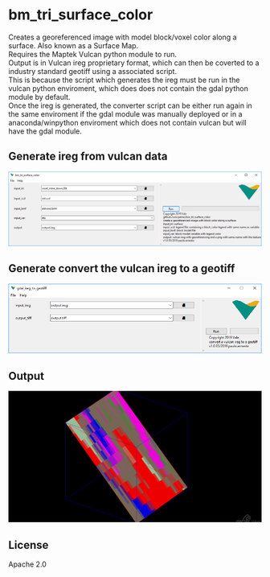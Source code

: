 # bm_tri_surface_color
Creates a georeferenced image with model block/voxel color along a surface. Also known as a Surface Map.    
Requires the Maptek Vulcan python module to run.  
Output is in Vulcan ireg proprietary format, which can then be coverted to a industry standard geotiff using a associated script.  
This is because the script which generates the ireg must be run in the vulcan python enviroment, which does does not contain the gdal python module by default.  
Once the ireg is generated, the converter script can be either run again in the same enviroment if the gdal module was manually deployed or in a anaconda/winpython enviroment which does not contain vulcan but will have the gdal module.  


## Generate ireg from vulcan data
![screenshot1](https://github.com/pemn/bm_tri_surface_color/blob/master/assets/screenshot1.png)

## Generate convert the vulcan ireg to a geotiff
![screenshot2](https://github.com/pemn/bm_tri_surface_color/blob/master/assets/screenshot2.png)

## Output
![output](https://github.com/pemn/bm_tri_surface_color/blob/master/assets/dump0001.png)

## License
Apache 2.0
